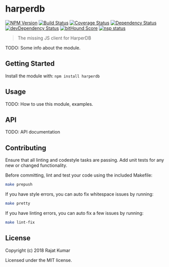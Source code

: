 # harperdb

[![NPM Version](https://img.shields.io/npm/v/harperdb.svg)](https://npmjs.org/package/harperdb)
[![Build Status](https://travis-ci.org/rajatkumar/harperdb.svg?branch=master)](https://travis-ci.org/rajatkumar/harperdb)
[![Coverage Status](https://coveralls.io/repos/github/rajatkumar/harperdb/badge.svg?branch=master)](https://coveralls.io/github/rajatkumar/harperdb?branch=master)
[![Dependency Status](https://david-dm.org/rajatkumar/harperdb.svg)](https://david-dm.org/rajatkumar/harperdb)
[![devDependency Status](https://david-dm.org/rajatkumar/harperdb/dev-status.svg)](https://david-dm.org/rajatkumar/harperdb#info=devDependencies)
[![bitHound Score](https://www.bithound.io/github/rajatkumar/harperdb/badges/score.svg)](https://www.bithound.io/github/rajatkumar/harperdb/master)
[![nsp status](https://img.shields.io/badge/NSP%20status-no%20vulnerabilities-green.svg)](https://travis-ci.org/rajatkumar/harperdb)

> The missing JS client for HarperDB

TODO: Some info about the module.

## Getting Started

Install the module with: `npm install harperdb`

## Usage

TODO: How to use this module, examples.

## API

TODO: API documentation

## Contributing

Ensure that all linting and codestyle tasks are passing. Add unit tests for any
new or changed functionality.

Before committing, lint and test your code using the included Makefile:
```sh
make prepush
```

If you have style errors, you can auto fix whitespace issues by running:

```sh
make pretty
```

If you have linting errors, you can auto fix a few issues by running:

```sh
make lint-fix
```

## License

Copyright (c) 2018 Rajat Kumar

Licensed under the MIT license.
